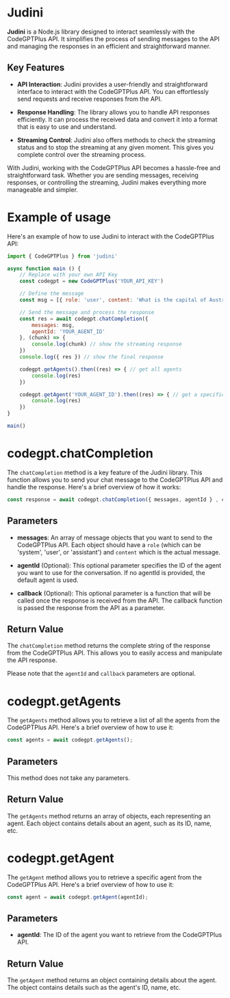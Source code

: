 # Judini
**Judini**  is a Node.js library designed to interact seamlessly with the CodeGPTPlus API. It simplifies the process of sending messages to the API and managing the responses in an efficient and straightforward manner.

## Key Features
- **API Interaction**: Judini provides a user-friendly and straightforward interface to interact with the CodeGPTPlus API. You can effortlessly send requests and receive responses from the API.

- **Response Handling**: The library allows you to handle API responses efficiently. It can process the received data and convert it into a format that is easy to use and understand.

- **Streaming Control**: Judini also offers methods to check the streaming status and to stop the streaming at any given moment. This gives you complete control over the streaming process.

With Judini, working with the CodeGPTPlus API becomes a hassle-free and straightforward task. Whether you are sending messages, receiving responses, or controlling the streaming, Judini makes everything more manageable and simpler.

# Example of usage
Here's an example of how to use Judini to interact with the CodeGPTPlus API:

```js
import { CodeGPTPlus } from 'judini'

async function main () {
    // Replace with your own API Key
    const codegpt = new CodeGPTPlus('YOUR_API_KEY')

    // Define the message
    const msg = [{ role: 'user', content: 'What is the capital of Australia?' }]

    // Send the message and process the response
    const res = await codegpt.chatCompletion({
        messages: msg,
        agentId: 'YOUR_AGENT_ID'
    }, (chunk) => {
        console.log(chunk) // show the streaming response
    })
    console.log({ res }) // show the final response

    codegpt.getAgents().then((res) => { // get all agents
        console.log(res)
    })

    codegpt.getAgent('YOUR_AGENT_ID').then((res) => { // get a specific agent
        console.log(res)
    })
}

main()

```


# codegpt.chatCompletion

The `chatCompletion` method is a key feature of the Judini library. This function allows you to send your chat message to the CodeGPTPlus API and handle the response. Here's a brief overview of how it works:

```js
const response = await codegpt.chatCompletion({ messages, agentId } , callback);
```

## Parameters

- **messages**: An array of message objects that you want to send to the CodeGPTPlus API. Each object should have a `role` (which can be 'system', 'user', or 'assistant') and `content` which is the actual message.

- **agentId** (Optional): This optional parameter specifies the ID of the agent you want to use for the conversation. If no agentId is provided, the default agent is used.

- **callback** (Optional): This optional parameter is a function that will be called once the response is received from the API. The callback function is passed the response from the API as a parameter.

## Return Value

The `chatCompletion` method returns the complete string of the response from the CodeGPTPlus API. This allows you to easily access and manipulate the API response.

Please note that the `agentId` and `callback` parameters are optional. 

# codegpt.getAgents

The `getAgents` method allows you to retrieve a list of all the agents from the CodeGPTPlus API. Here's a brief overview of how to use it:

```js
const agents = await codegpt.getAgents();
```

## Parameters
This method does not take any parameters.

## Return Value
The `getAgents` method returns an array of objects, each representing an agent. Each object contains details about an agent, such as its ID, name, etc.

# codegpt.getAgent

The `getAgent` method allows you to retrieve a specific agent from the CodeGPTPlus API. Here's a brief overview of how to use it:

```js
const agent = await codegpt.getAgent(agentId);
```

## Parameters

- **agentId**: The ID of the agent you want to retrieve from the CodeGPTPlus API.

## Return Value

The `getAgent` method returns an object containing details about the agent. The object contains details such as the agent's ID, name, etc.
